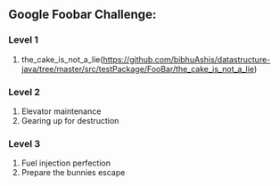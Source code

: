 ## Google Foobar Challenge:

### Level 1

1. the_cake_is_not_a_lie(https://github.com/bibhuAshis/datastructure-java/tree/master/src/testPackage/FooBar/the_cake_is_not_a_lie)

### Level 2

1. Elevator maintenance
2. Gearing up for destruction

### Level 3

1. Fuel injection perfection
2. Prepare the bunnies escape

